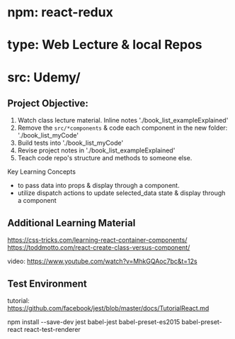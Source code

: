 # npm: react-redux
# type: Web Lecture & local Repos
# src: Udemy/

## Project Objective:
1) Watch class lecture material. Inline notes './book_list_exampleExplained'
2) Remove the `src/*components` & code each component in the new folder: './book_list_myCode'
3) Build tests into './book_list_myCode'
4) Revise project notes in './book_list_exampleExplained'
5) Teach code repo's structure and methods to someone else.

Key Learning Concepts
+ to pass data into props & display through a component.
+ utilize dispatch actions to update selected_data state & display through a component


## Additional Learning Material

https://css-tricks.com/learning-react-container-components/
https://toddmotto.com/react-create-class-versus-component/

video: https://www.youtube.com/watch?v=MhkGQAoc7bc&t=12s


## Test Environment
tutorial: https://github.com/facebook/jest/blob/master/docs/TutorialReact.md

npm install --save-dev jest babel-jest babel-preset-es2015 babel-preset-react react-test-renderer
